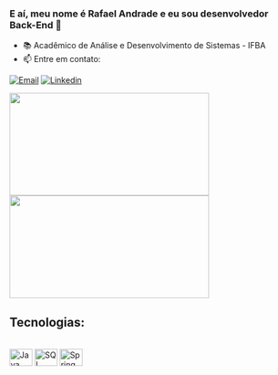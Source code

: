 
### E aí, meu nome é Rafael Andrade e eu sou desenvolvedor Back-End 👋

- 📚 Acadêmico de Análise e Desenvolvimento de Sistemas - IFBA
- 📫 Entre em contato:

[![Email](https://img.shields.io/badge/Gmail-D14836?style=for-the-badge&logo=gmail&logoColor=white)](mailto:devrafaelandradeoliveira@gmail.com)
[![Linkedin](https://img.shields.io/badge/LinkedIn-0077B5?style=for-the-badge&logo=linkedin&logoColor=white)](https://www.linkedin.com/in/rafael-andrade-oliveira-9318ba286/)

<div>
<img height="180cm" width="350" src="https://github-readme-stats.vercel.app/api?username=devRAFAHT&show_icons=true&theme=dracula&locale=pt-BR"/>
<img height="180cm" width="350" src="https://github-readme-stats.vercel.app/api/top-langs/?username=devRAFAHT&hide_progress=true&theme=dracula&locale=pt-BR"/>
</div>
</div>

## Tecnologias:

<div style="display: inline_block"><br/>
    <img height="30cm" width=40 align="center" alt="Java" src="https://cdn.jsdelivr.net/gh/devicons/devicon@latest/icons/java/java-original.svg"" />
    <img height="30cm" width=40 align="center" alt="SQL" src="https://cdn.jsdelivr.net/gh/devicons/devicon@latest/icons/spring/spring-original.svg"" />
    <img height="30cm" width=40 align="center" alt="Spring" src="https://cdn.jsdelivr.net/gh/devicons/devicon@latest/icons/mysql/mysql-original.svg"" />
</div>

